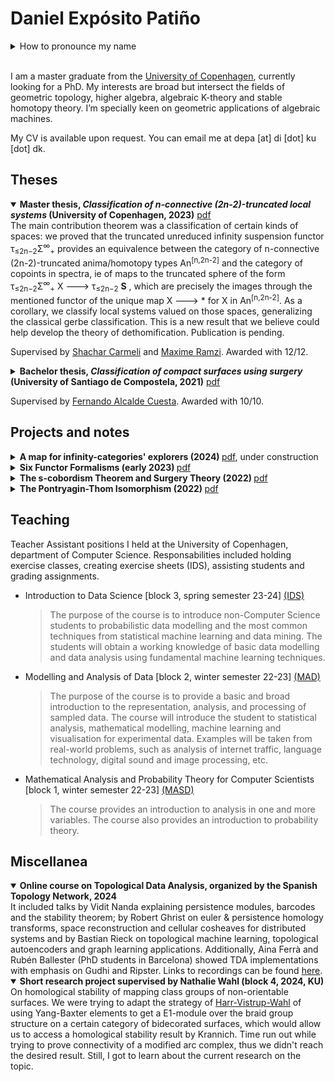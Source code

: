# Daniel Expósito Patiño
<details>
<summary>How to pronounce my name</summary>
  
Emphasis is placed in the highlighted syllables in each word: Dani<strong>el</strong> Ex<strong>pó</strong>sito Pa<strong>ti</strong>ño. Additionally, the letter ñ is pronounced as gn in french (champignon) or close to ny in english (canyon). Write \tilde{n} for typesetting ñ on LaTeX.
 
</details>
<br/>

I am a master graduate from the [University of Copenhagen](https://geotop.math.ku.dk/), currently looking for a PhD. My interests are broad but intersect the fields of geometric
topology, higher algebra, algebraic K-theory and stable homotopy theory. I’m specially keen on geometric applications of algebraic machines.

My CV is available upon request. You can email me at   depa [at] di [dot] ku [dot] dk.

## Theses
<details open><summary><strong>Master thesis, <i>Classification of n-connective (2n-2)-truncated local systems</i> (University of Copenhagen, 2023)</strong> <a href="">pdf</a></summary>
  The main contribution theorem was a classification of certain kinds of spaces: we proved that the truncated unreduced infinity suspension functor τ<sub>≤2n−2</sub>Σ<sup>∞</sup><sub>+</sub> provides an equivalence between the category of n-connective (2n-2)-truncated anima/homotopy types An<sup>[n,2n-2]</sup> and the category of copoints in spectra, ie of maps to the truncated sphere of the form  τ<sub>≤2n−2</sub>Σ<sup>∞</sup><sub>+</sub> X ---> τ<sub>≤2n−2</sub> <strong>S</strong> , which are precisely the images through the mentioned functor of the unique map X ---> * for X in An<sup>[n,2n-2]</sup>. As a corollary, we classify local systems valued on those spaces, generalizing the classical gerbe classification. This is a new result that we believe could help develop the theory of dethomification. Publication is pending.
</details>
  
Supervised by [Shachar Carmeli](https://sites.google.com/view/shachar-carmeli/home) and [Maxime Ramzi](https://sites.google.com/view/maxime-ramzi-en). Awarded with 12/12.

<details><summary><strong>Bachelor thesis, <i>Classification of compact surfaces using surgery</i> (University of Santiago de Compostela, 2021)</strong> <a href="Clasificación das superficies compactas por cirurxía.pdf">pdf</a></summary>
  (Language: galician) The focus of the project was reproving the classification of surfaces theorem using a surgery argument by Zeeman. With group actions on the hyperbolic plane and glueing we present models for each homeo type of surface, we show that C1 surfaces are triangulable using an idea of Weil involving riemannian methods, we define handles and show the different glueing orientations and lastly prove the theorem using surgery techniques and euler characteristic considerations.
</details>

Supervised by [Fernando Alcalde Cuesta](https://arxiv.org/search/math?searchtype=author&query=Cuesta%2C+F+A). Awarded with 10/10.

## Projects and notes
<details><summary><strong>A map for infinity-categories' explorers (2024) </strong> <a href="">pdf</a>, under construction</summary>
  A schematic recounting of what ∞-categories are, some of the key areas they unlock and interesting applications of higher algebraic concepts. Priority is given to showing varied aspects of the theory while trying to stay short and accesible, as the excuse for this project is to explain it to my brother, but hopefully it's useful for others, too.
</details> 

<details><summary><strong>Six Functor Formalisms (early 2023) </strong> <a href="5. Daniel, Six functor formalism.pdf">pdf</a></summary>
  Notes from a talk I gave as part of the course <a href="https://kurser.ku.dk/course/nmak15023u">Topics in Algebraic Topology</a> at KU. Primarily based on an article by Lucas Mann and lecture notes by Peter Scholze. I received guidance from Quinyuan Bai and Lars Hesselholt for the production of the notes.
</details> 

<details><summary><strong>The s-cobordism Theorem and Surgery Theory (2022) </strong><a href="Surgery.pdf">pdf</a></summary>
  Our main reference was the book on surgery theory by Wolfgang Lück and Tibor Macko. We began with some morse theory and handle decompositions, studied CW structures and a variety of lemmas for cancelling and rearranging handles. We delved into K(ZG) and various definitions for the Whitehead group, whitehead torsion and Reidemeister torsion. Afterwards we proved the s-cobordism theorem and used it to show the Poincaré conjecture for dim bigger than 5. Grade 12/12, exam was a 40 min presentation.
</details>

<details><summary><strong>The Pontryagin-Thom Isomorphism (2022) </strong> <a href="Pontryagin-Thom slides.pdf">pdf</a> </summary>
  My first hands on approximation to ∞-categories. We recalled the theory of vector bundles, introduced spectra and delved into Thom spaces. Here we related the classical definition and the ∞-categorical one from Ando-Blumberg-Gepner-Hopkins-Rezk, talked about the J-homomorphism and Thom spectra and proved the Thom isomorphism, which we used to compute H<sub>*</sub>(MU). On the last chapter we defined theta structures and proved the Pontryagin-Thom isomorphism, using it to calculate the cobordism ring with an almost complex structure thanks to H<sub>*</sub>(MU) and an degenerate Adams sseq. Grade 12/12, exam was a 1h15 presentation. <a href="PTiso.pdf">Incomplete notes</a>
</details>

## Teaching 
Teacher Assistant positions I held at the University of Copenhagen, department of Computer Science. Responsabilities included holding exercise classes, creating exercise sheets (IDS), assisting students and grading assignments.

- Introduction to Data Science [block 3, spring semester 23-24] [(IDS)](https://kurser.ku.dk/course/ndak16003u)

  > The purpose of the course is to introduce non-Computer Science students to probabilistic data modelling and the most common techniques from statistical machine learning and data mining. The students will obtain a working knowledge of basic data modelling and data analysis using fundamental machine learning techniques. 

- Modelling and Analysis of Data [block 2, winter semester 22-23] [(MAD)](https://kurser.ku.dk/course/ndab16012u)

  > The purpose of the course is to provide a basic and broad introduction to the representation, analysis, and processing of sampled data. The course will introduce the student to statistical analysis, mathematical modelling, machine learning and visualisation for experimental data. Examples will be taken from real-world problems, such as analysis of internet traffic, language technology, digital sound and image processing, etc.

- Mathematical Analysis and Probability Theory for Computer Scientists [block 1, winter semester 22-23] [(MASD)](https://kurser.ku.dk/course/NDAB18002U)
  
  > The course provides an introduction to analysis in one and more variables. The course also provides an introduction to probability theory.

## Miscellanea 
<details open> <summary><strong>Online course on Topological Data Analysis, organized by the Spanish Topology Network, 2024</strong></summary>
It included talks by Vidit Nanda explaining persistence modules, barcodes and the stability theorem; by Robert Ghrist on euler & persistence homology transforms, space reconstruction and cellular cosheaves for distributed systems and by Bastian Rieck on topological machine learning, topological autoencoders and graph learning applications. Additionally, Aina Ferrà and Rubén Ballester (PhD students in Barcelona) showed TDA implementations with emphasis on Gudhi and Ripster. Links to recordings can be found <a href="https://sites.google.com/view/introductiontotda/schedule-and-index">here</a>.
</details>
<details open><summary><strong>Short research project supervised by Nathalie Wahl (block 4, 2024, KU)</strong></summary>
  On homological stability of mapping class groups of non-orientable surfaces. We were trying to adapt the strategy of <a href="https://arxiv.org/abs/2211.03858">Harr-Vistrup-Wahl</a> of using Yang-Baxter elements to get a E1-module over the braid group structure on a certain category of bidecorated surfaces, which would allow us to access a homological stability result by Krannich. Time run out while trying to prove connectivity of a modified arc complex, thus we didn't reach the desired result. Still, I got to learn about the current research on the topic.
</details>

